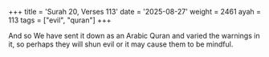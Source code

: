 +++
title = 'Surah 20, Verses 113'
date = '2025-08-27'
weight = 2461
ayah = 113
tags = ["evil", "quran"]
+++

And so We have sent it down as an Arabic Quran and varied the warnings in it, so perhaps they will shun evil or it may cause them to be mindful.